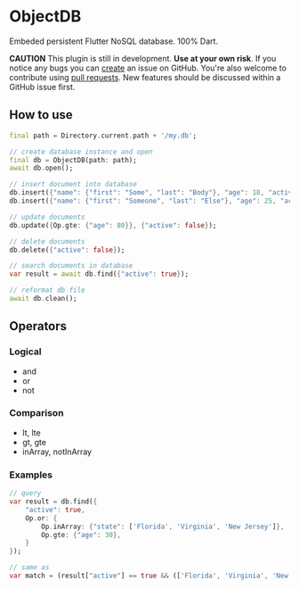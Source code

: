 # ObjectDB

Embeded persistent Flutter NoSQL database. 100% Dart.

**CAUTION** This plugin is still in development. **Use at your own risk**. If you notice any bugs you can [create](https://github.com/netz-chat/objectdb/issues/new "Create issue") an issue on GitHub. You're also welcome to contribute using [pull requests](https://github.com/netz-chat/objectdb/compare "Pull request"). New features should be discussed within a GitHub issue first.


## How to use
```dart
final path = Directory.current.path + '/my.db';

// create database instance and open
final db = ObjectDB(path: path);
await db.open();

// insert document into database
db.insert({"name": {"first": "Some", "last": "Body"}, "age": 18, "active": false);
db.insert({"name": {"first": "Someone", "last": "Else"}, "age": 25, "active": false);

// update documents
db.update({Op.gte: {"age": 80}}, {"active": false});

// delete documents
db.delete({"active": false});

// search documents in database
var result = await db.find({"active": true});

// reformat db file
await db.clean();
```

## Operators
### Logical
- and
- or
- not

### Comparison
- lt, lte
- gt, gte
- inArray, notInArray

### Examples
```dart
// query
var result = db.find({
    "active": true,
    Op.or: {
        Op.inArray: {"state": ['Florida', 'Virginia', 'New Jersey']},
        Op.gte: {"age": 30},
    }
});

// same as
var match = (result["active"] == true && (['Florida', 'Virginia', 'New Jersey'].contains(result['state']) || result["age"] >= 30));

```